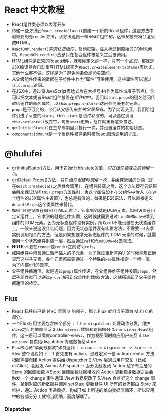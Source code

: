 # React 中文教程
- React组件类必须以大写开头
- 传递一些*方法*到`React.createClass()`创建一个新的React组件，这些方法中最重要的是`render`方法，该方法返回一棵React组件树，这棵树最终将会渲染成HTML。
- `ReactDOM.render()`*实例化根组件*，启动框架，注入标记到原始的DOM元素中。`ReactDOM.render()`应该只在复合组件被定义之后被调用。
- HTML组件是正常的React组件，就和你定义的一样，只有一个*区别*，那就是JSX编译器会自动重写HTML标签为`React.createElement(tagName)`表达式，其他什么都不做，这样是为了避免污染全局命名空间。
- 从父级组件传来的数据在子组件中作为“属性”可供使用，这些属性可以通过`this.props`访问。
- 在JSX中，通过将JavaScript表达式放在大括号中(作为属性或者子节点)，你可以把文本或者React组件放置在*组件树*中。我们以`this.props`的键名访问传递给组件的命名属性，以`this.props.children`访问任何嵌套的元素。
- `props`是不可变的，它们从父级传来并*被父级拥有*。为了实现交互，我们给组件引进了可变的`state`，`this.state`是*组件私有的*，可以通过调用`this.setState()`改变它，每当`state`更新，组件就重新渲染自己。
- `getInitialState()`在生命周期里只执行一次，并设置组件的初始状态。
- `componentDidMount`是一个当组件被渲染时被React自动调用的方法。

# @hulufei
- getInitialState()方法，用于初始化this.state的值，*只在组件装载之前调用一次*。
- getDefaultProps()方法，只在*组件创建时调用一次*，并缓存返回的对象（即在`React.createClass`之后就会调用）。在组件装载之后，这个方法缓存的结果会用来保证访问`this.props`的属性时，当这个属性没有在父组件中传入（在这个组件的JSX属性中设置），也总是有值的。如果是ES6语法，可以直接定义`defaultProps`这个类属性来替代。
- 如果`ref`是设置在原生HTML元素上，它拿到的就是DOM元素，如果设置在自定义组件上，它拿到的就是组件实例，这时候就需要通过`findDOMNode`来拿到组件的DOM元素。因为无状态组件没有实例，所以`ref`不能设置在无状态组件上，一般来说这没什么问题，因为无状态组件没有实例方法，不需要`ref`去拿实例调用相关的方法，但是如果想要拿无状态组件的 DOM 元素的时候，就需要用一个状态组件封装一层，然后通过`ref`和`findDOMNode`去获取。
- **NOTE**:不要在`render`或`render`之前访问`refs`。
- 如果组件中包含通过循环插入的子元素，为了保证重新渲染UI的时候能够正确显示这些子元素，每个元素都需要通过一个特殊的`key`属性指定一个唯一值，为了内部diff的效率。
- 父子组件间通信，就是通过`props`属性传递，在父组件给子组件设置`props`，然后子组件就可以通过`props`访问到父组件的数据/方法，这就搭建起了父子组件间通信的桥梁。
## Flux
- React 标榜自己是 MVC 里面 V 的部分，那么 Flux 就相当于添加 M 和 C 的部分。
- 一个Flux应用主要包含四个部分：
1.`the dispatcher`: 处理动作分发，维护store之间的依赖关系
2.`the stores`: 数据和逻辑部分
3.`the views`: React组件，这一层可以看做controller-views，作为视图同时响应用户交互
4.`the actions`: 提供给dispatcher  传递数据给store
- Flux核心的“单向数据流”如何运作：
``` Actions -> Dispatcher -> Store -> View ```
整个流程如下：
1.首先要有 action，通过定义一些 action creator 方法根据需要创建 Action 提供给 dispatcher 2.View 层通过用户交互（比如 onClick）会触发 Action 3.Dispatcher 会分发触发的 Action 给所有注册的 Store 的回调函数 4.Store 回调函数根据接收的 Action 更新自身数据之后会触发一个 change 事件通知 View 数据更改了 5.View 会监听这个 change 事件，拿到对应的新数据并调用 setState 更新组件 UI
所有的状态都由 Store 来维护，通过 Action 传递数据，构成了如上所述的单向数据流循环，所以应用中的各部分分工就相当明确，高度解耦了。
### Dispatcher
